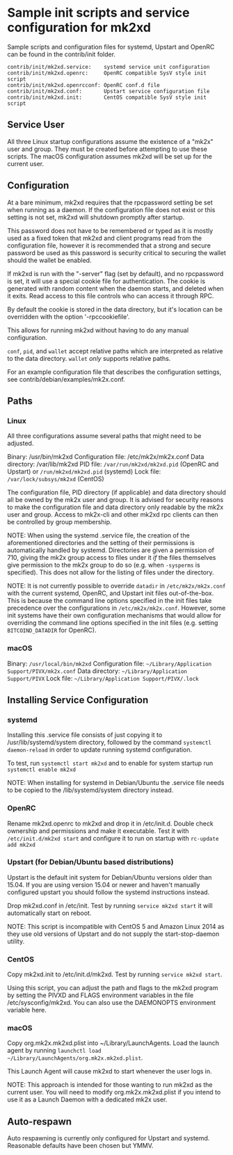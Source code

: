 Sample init scripts and service configuration for mk2xd
==========================================================

Sample scripts and configuration files for systemd, Upstart and OpenRC
can be found in the contrib/init folder.

    contrib/init/mk2xd.service:    systemd service unit configuration
    contrib/init/mk2xd.openrc:     OpenRC compatible SysV style init script
    contrib/init/mk2xd.openrcconf: OpenRC conf.d file
    contrib/init/mk2xd.conf:       Upstart service configuration file
    contrib/init/mk2xd.init:       CentOS compatible SysV style init script

Service User
---------------------------------

All three Linux startup configurations assume the existence of a "mk2x" user
and group.  They must be created before attempting to use these scripts.
The macOS configuration assumes mk2xd will be set up for the current user.

Configuration
---------------------------------

At a bare minimum, mk2xd requires that the rpcpassword setting be set
when running as a daemon.  If the configuration file does not exist or this
setting is not set, mk2xd will shutdown promptly after startup.

This password does not have to be remembered or typed as it is mostly used
as a fixed token that mk2xd and client programs read from the configuration
file, however it is recommended that a strong and secure password be used
as this password is security critical to securing the wallet should the
wallet be enabled.

If mk2xd is run with the "-server" flag (set by default), and no rpcpassword is set,
it will use a special cookie file for authentication. The cookie is generated with random
content when the daemon starts, and deleted when it exits. Read access to this file
controls who can access it through RPC.

By default the cookie is stored in the data directory, but it's location can be overridden
with the option '-rpccookiefile'.

This allows for running mk2xd without having to do any manual configuration.

`conf`, `pid`, and `wallet` accept relative paths which are interpreted as
relative to the data directory. `wallet` *only* supports relative paths.

For an example configuration file that describes the configuration settings,
see contrib/debian/examples/mk2x.conf.

Paths
---------------------------------

### Linux

All three configurations assume several paths that might need to be adjusted.

Binary:              /usr/bin/mk2xd
Configuration file:  /etc/mk2x/mk2x.conf
Data directory:      /var/lib/mk2xd
PID file:            `/var/run/mk2xd/mk2xd.pid` (OpenRC and Upstart) or `/run/mk2xd/mk2xd.pid` (systemd)
Lock file:           `/var/lock/subsys/mk2xd` (CentOS)

The configuration file, PID directory (if applicable) and data directory
should all be owned by the mk2x user and group.  It is advised for security
reasons to make the configuration file and data directory only readable by the
mk2x user and group.  Access to mk2x-cli and other mk2xd rpc clients
can then be controlled by group membership.

NOTE: When using the systemd .service file, the creation of the aforementioned
directories and the setting of their permissions is automatically handled by
systemd. Directories are given a permission of 710, giving the mk2x group
access to files under it _if_ the files themselves give permission to the
mk2x group to do so (e.g. when `-sysperms` is specified). This does not allow
for the listing of files under the directory.

NOTE: It is not currently possible to override `datadir` in
`/etc/mk2x/mk2x.conf` with the current systemd, OpenRC, and Upstart init
files out-of-the-box. This is because the command line options specified in the
init files take precedence over the configurations in
`/etc/mk2x/mk2x.conf`. However, some init systems have their own
configuration mechanisms that would allow for overriding the command line
options specified in the init files (e.g. setting `BITCOIND_DATADIR` for
OpenRC).

### macOS

Binary:              `/usr/local/bin/mk2xd`
Configuration file:  `~/Library/Application Support/PIVX/mk2x.conf`
Data directory:      `~/Library/Application Support/PIVX`
Lock file:           `~/Library/Application Support/PIVX/.lock`

Installing Service Configuration
-----------------------------------

### systemd

Installing this .service file consists of just copying it to
/usr/lib/systemd/system directory, followed by the command
`systemctl daemon-reload` in order to update running systemd configuration.

To test, run `systemctl start mk2xd` and to enable for system startup run
`systemctl enable mk2xd`

NOTE: When installing for systemd in Debian/Ubuntu the .service file needs to be copied to the /lib/systemd/system directory instead.

### OpenRC

Rename mk2xd.openrc to mk2xd and drop it in /etc/init.d.  Double
check ownership and permissions and make it executable.  Test it with
`/etc/init.d/mk2xd start` and configure it to run on startup with
`rc-update add mk2xd`

### Upstart (for Debian/Ubuntu based distributions)

Upstart is the default init system for Debian/Ubuntu versions older than 15.04. If you are using version 15.04 or newer and haven't manually configured upstart you should follow the systemd instructions instead.

Drop mk2xd.conf in /etc/init.  Test by running `service mk2xd start`
it will automatically start on reboot.

NOTE: This script is incompatible with CentOS 5 and Amazon Linux 2014 as they
use old versions of Upstart and do not supply the start-stop-daemon utility.

### CentOS

Copy mk2xd.init to /etc/init.d/mk2xd. Test by running `service mk2xd start`.

Using this script, you can adjust the path and flags to the mk2xd program by
setting the PIVXD and FLAGS environment variables in the file
/etc/sysconfig/mk2xd. You can also use the DAEMONOPTS environment variable here.

### macOS

Copy org.mk2x.mk2xd.plist into ~/Library/LaunchAgents. Load the launch agent by
running `launchctl load ~/Library/LaunchAgents/org.mk2x.mk2xd.plist`.

This Launch Agent will cause mk2xd to start whenever the user logs in.

NOTE: This approach is intended for those wanting to run mk2xd as the current user.
You will need to modify org.mk2x.mk2xd.plist if you intend to use it as a
Launch Daemon with a dedicated mk2x user.

Auto-respawn
-----------------------------------

Auto respawning is currently only configured for Upstart and systemd.
Reasonable defaults have been chosen but YMMV.

